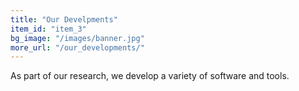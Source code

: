 ```yaml
---
title: "Our Develpments"
item_id: "item_3"
bg_image: "/images/banner.jpg"
more_url: "/our_developments/"
---
```

As part of our research, we develop a variety of software and tools.


